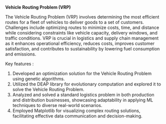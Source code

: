   **Vehicle Routing Problem (VRP)**

The Vehicle Routing Problem (VRP) involves determining the most efficient routes for a fleet of vehicles to deliver goods to a set of customers. Challenges include optimizing routes to minimize costs, time, and distance while considering constraints like vehicle capacity, delivery windows, and traffic conditions. VRP is crucial in logistics and supply chain management as it enhances operational efficiency, reduces costs, improves customer satisfaction, and contributes to sustainability by lowering fuel consumption and emissions.

Key features :
1. Developed an optimization solution for the Vehicle Routing Problem using genetic algorithms.
2. Utilized the DEAP library for evolutionary computation and explored it to solve the Vehicle Routing Problem.
3. Analyzed and solved a standard logistics problem in both production and distribution businesses, showcasing adaptability in applying ML       techniques to diverse real-world scenarios.
4. Employed Matplotlib for visualizing complex routing solutions, facilitating effective data communication and decision-making.
